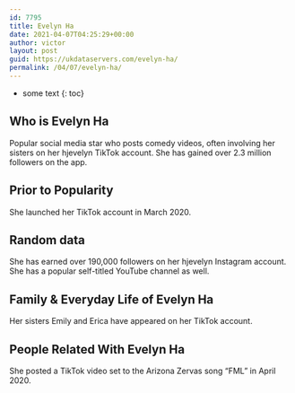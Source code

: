 ```yaml
---
id: 7795
title: Evelyn Ha
date: 2021-04-07T04:25:29+00:00
author: victor
layout: post
guid: https://ukdataservers.com/evelyn-ha/
permalink: /04/07/evelyn-ha/
---
```


* some text
{: toc}


## Who is Evelyn Ha



Popular social media star who posts comedy videos, often involving her sisters on her hjevelyn TikTok account. She has gained over 2.3 million followers on the app. 

                
                
                
## Prior to Popularity



She launched her TikTok account in March 2020. 

                
                
                
## Random data



She has earned over 190,000 followers on her hjevelyn Instagram account. She has a popular self-titled YouTube channel as well.

                
                
                
## Family & Everyday Life of Evelyn Ha



Her sisters Emily and Erica have appeared on her TikTok account. 

                
                
                
## People Related With Evelyn Ha



She posted a TikTok video set to the Arizona Zervas song &#8220;FML&#8221; in April 2020. 

                
              
            
          
          
          
